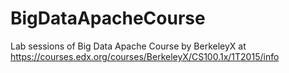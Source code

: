 # BigDataApacheCourse
Lab sessions of Big Data Apache Course by BerkeleyX at https://courses.edx.org/courses/BerkeleyX/CS100.1x/1T2015/info
